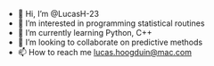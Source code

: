 - 👋 Hi, I’m @LucasH-23
- 👀 I’m interested in programming statistical routines
- 🌱 I’m currently learning Python, C++
- 💞️ I’m looking to collaborate on predictive methods
- 📫 How to reach me lucas.hoogduin@mac.com

<!---
LucasH-23/LucasH-23 is a ✨ special ✨ repository because its `README.md` (this file) appears on your GitHub profile.
You can click the Preview link to take a look at your changes.
--->
